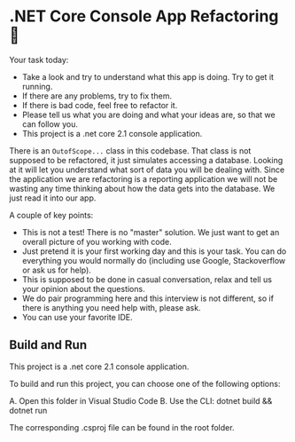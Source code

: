 # .NET Core Console App Refactoring 🚀

Your task today:

* Take a look and try to understand what this app is doing. Try to get it running.
* If there are any problems, try to fix them.
* If there is bad code, feel free to refactor it.
* Please tell us what you are doing and what your ideas are, so that we can follow you.
* This project is a .net core 2.1 console application.

There is an `OutofScope...` class in this codebase. That class is not supposed to be refactored, it just simulates accessing a database. Looking at it will let you understand what sort of data you will be dealing with. Since the application we are refactoring is a reporting application we will not be wasting any time thinking about how the data gets into the database. We just read it into our app.

A couple of key points:

* This is not a test! There is no "master" solution. We just want to get an overall picture of you working with code.
* Just pretend it is your first working day and this is your task. You can do everything you would normally do (including use Google, Stackoverflow or ask us for help).
* This is supposed to be done in casual conversation, relax and tell us your opinion about the questions.
* We do pair programming here and this interview is not different, so if there is anything you need help with, please ask.
* You can use your favorite IDE.


## Build and Run

This project is a .net core 2.1 console application.

To build and run this project, you can choose one of the following options:

A. Open this folder in Visual Studio Code
B. Use the CLI: dotnet build && dotnet run

The corresponding .csproj file can be found in the root folder.
